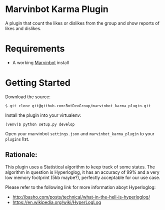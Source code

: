 # Marvinbot Karma Plugin

A plugin that count the likes or dislikes from the group and show reports of likes and dislikes.

# Requirements

-   A working [Marvinbot](https://github.com/BotDevGroup/marvin) install

# Getting Started

Download the source:

```
$ git clone git@github.com:BotDevGroup/marvinbot_karma_plugin.git
```

Install the plugin into your virtualenv:

```
(venv)$ python setup.py develop
```

Open your marvinbot `settings.json` and `marvinbot_karma_plugin` to your `plugins` list.

## Rationale:
This plugin uses a Statistical algorithm to keep track of some states. The
algorithm in question is Hyperloglog, it has an accuracy of 99% and a very
low memory footprint (5kb maybe?), perfectly acceptable for our use case.

Please refer to the following link for more information aboyt Hyperloglog:
- http://basho.com/posts/technical/what-in-the-hell-is-hyperloglog/
- https://en.wikipedia.org/wiki/HyperLogLog
